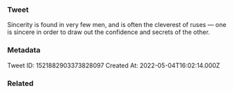 ### Tweet
Sincerity is found in very few men, and is often the cleverest of ruses — one is sincere in order to draw out the confidence and secrets of the other.

### Metadata
Tweet ID: 1521882903373828097
Created At: 2022-05-04T16:02:14.000Z

### Related


